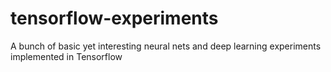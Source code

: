 # tensorflow-experiments
A bunch of basic yet interesting neural nets and deep learning experiments implemented in Tensorflow
